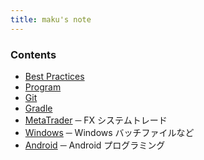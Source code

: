```yaml
---
title: maku's note
---
```


### Contents
* [Best Practices](/bestpractice/)
* [Program](/program/)
* [Git](/git/)
* [Gradle](/gradle/)
* [MetaTrader](/mt/) ─ FX システムトレード
* [Windows](/windows/) ─ Windows バッチファイルなど
* [Android](/android/) ─ Android プログラミング
